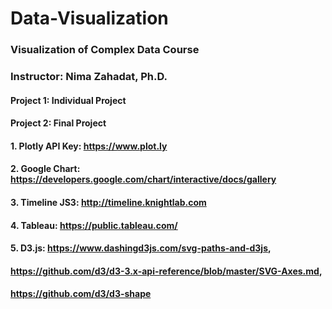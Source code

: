 # Data-Visualization

### Visualization of Complex Data Course
### Instructor: Nima Zahadat, Ph.D. 

#### Project 1: Individual Project 
#### Project 2: Final Project 

#### 1. Plotly API Key: https://www.plot.ly 
#### 2. Google Chart: https://developers.google.com/chart/interactive/docs/gallery 
#### 3. Timeline JS3: http://timeline.knightlab.com 
#### 4. Tableau: https://public.tableau.com/
#### 5. D3.js: https://www.dashingd3js.com/svg-paths-and-d3js,  
####           https://github.com/d3/d3-3.x-api-reference/blob/master/SVG-Axes.md, 
####           https://github.com/d3/d3-shape

